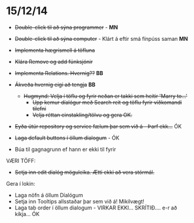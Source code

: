# 15/12/14

* ~~Double-click til að sýna programmer~~ - **MN**
* ~~Double-click til að sýna computer~~ - Klárt á eftir smá fínpúss saman **MN**
* ~~Implementa hægrismell á töfluna~~
* ~~Klára Remove og add fúnksjónir~~

* ~~Implementa Relations. Hvernig??~~ **BB**

* ~~Ákveða hvernig eigi að tengja~~ **BB**
	* ~~Hugmynd: Velja í töflu og fyrir neðan er takki sem heitir 'Marry to...'~~
		* ~~Upp kemur díalógur með Search reit og töflu fyrir viðkomandi tilefni~~
		* ~~Velja réttan einstakling/tölvu og gera OK.~~

* ~~Eyða útúr repository og service fælum þar sem við á - Þarf ekk...~~ ÓK
* ~~Laga default buttons í öllum dialogum~~ - ÓK
* Búa til gagnagrunn ef hann er ekki til fyrir

VÆRI TÖFF:
* ~~Setja inn edit dialóg möguleika. Ætti ekki að vera stórmál.~~

Gera í lokin:
* Laga nöfn á öllum Díalógum
* Setja inn Tooltips allsstaðar þar sem við á! Mikilvægt!
* Laga tab order í öllum dialogum - VIRKAR EKKI... SKRÍTIÐ.... e-r að kíkja... ÓK


